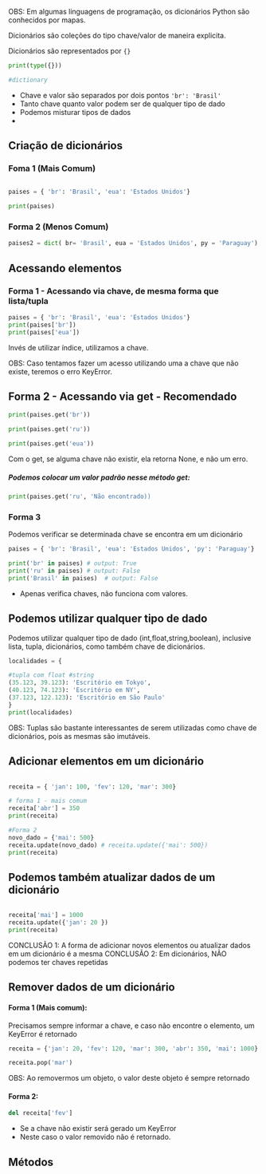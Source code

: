 OBS: Em algumas linguagens de programação, os dicionários Python são conhecidos por mapas.

Dicionários são coleções do tipo chave/valor de maneira explicita. 

Dicionários são representados por `{}`

```python
print(type({}))

#dictionary
```

-  Chave e valor são separados por dois pontos `'br': 'Brasil'`
-  Tanto chave quanto valor podem ser de qualquer tipo de dado
-  Podemos misturar tipos de dados
- 
## Criação de dicionários
###  Foma 1  (Mais Comum)
```python

paises = { 'br': 'Brasil', 'eua': 'Estados Unidos'}

print(paises)
```

### Forma 2 (Menos Comum)

```python
paises2 = dict( br= 'Brasil', eua = 'Estados Unidos', py = 'Paraguay')
```

## Acessando elementos

### Forma 1 - Acessando via chave, de mesma forma que lista/tupla

```python
paises = { 'br': 'Brasil', 'eua': 'Estados Unidos'}
print(paises['br'])
print(paises['eua'])

```

Invés de utilizar índice, utilizamos a chave. 

OBS: Caso tentamos fazer um acesso utilizando uma a chave que não existe, teremos o erro KeyError.

## Forma 2 - Acessando via get - Recomendado

```python
print(paises.get('br'))

print(paises.get('ru'))

print(paises.get('eua'))
```

Com o get, se alguma  chave não existir, ela retorna None, e não um erro.

##### Podemos colocar um valor padrão nesse método get:

```python
print(paises.get('ru', 'Não encontrado))
```


### Forma 3 

Podemos verificar se determinada chave se encontra em um dicionário

```python
paises = { 'br': 'Brasil', 'eua': 'Estados Unidos', 'py': 'Paraguay'}

print('br' in paises) # output: True
print('ru' in paises) # output: False
print('Brasil' in paises)  # output: False
```

- Apenas verifica chaves, não funciona com valores.

## Podemos utilizar qualquer tipo de dado

Podemos utilizar qualquer tipo de dado (int,float,string,boolean), inclusive lista, tupla, dicionários, como também chave de dicionários.

```python
localidades = {

#tupla com float #string
(35.123, 39.123): 'Escritório em Tokyo',
(40.123, 74.123): 'Escritório em NY',
(37.123, 122.123): 'Escritório em São Paulo'
}
print(localidades)
```

OBS: Tuplas são bastante interessantes de serem utilizadas como chave de dicionários, pois as mesmas são imutáveis.

## Adicionar elementos em um dicionário

```python

receita = { 'jan': 100, 'fev': 120, 'mar': 300}

# forma 1 - mais comum
receita['abr'] = 350
print(receita)

#Forma 2
novo_dado = {'mai': 500}
receita.update(novo_dado) # receita.update({'mai': 500})
print(receita)

```

## Podemos também atualizar dados de um dicionário

```python

receita['mai'] = 1000
receita.update({'jan': 20 })
print(receita)
```

CONCLUSÃO 1: A forma de adicionar novos elementos ou atualizar dados em um dicionário é a mesma
CONCLUSÃO 2: Em dicionários, NÃO podemos ter chaves repetidas

## Remover dados de um dicionário

#### Forma 1 (Mais comum): 

Precisamos sempre informar a chave, e caso não encontre o elemento, um KeyError é retornado

```python
receita = {'jan': 20, 'fev': 120, 'mar': 300, 'abr': 350, 'mai': 1000}

receita.pop('mar')
```

OBS: Ao removermos um objeto, o valor deste objeto é sempre retornado
#### Forma 2: 

```python
del receita['fev']
```

- Se a chave não existir será gerado um KeyError
- Neste caso o valor removido não é retornado.

## Métodos

